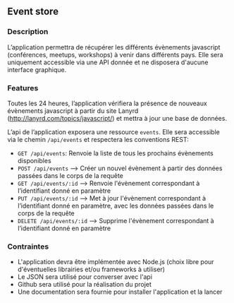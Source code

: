 Event store
--

### Description
L’application permettra de récupérer les différents évènements javascript (conférences, meetups, workshops) à venir dans différents pays. Elle sera uniquement accessible via une API donnée et ne disposera d'aucune interface graphique.

### Features
Toutes les 24 heures, l’application vérifiera la présence de nouveaux évènements javascript à partir du site Lanyrd (http://lanyrd.com/topics/javascript/) et mettra à jour une base de données.

L’api de l’application exposera une ressource `events`. Elle sera accessible via le chemin `/api/events` et respectera les conventions REST:

- `GET /api/events`: Renvoie la liste de tous les prochains évènements disponibles
- `POST /api/events` --> Créer un nouvel évènement à partir des données passées dans le corps de la requête
- `GET /api/events/:id` --> Renvoie l'évènement correspondant à l’identifiant donné en paramètre
- `PUT /api/events/:id` --> Met à jour l'évènement correspondant à l’identifiant donné en paramètre, avec les données passées dans le corps de la requête
- `DELETE /api/events/:id` --> Supprime l'évènement correspondant à l’identifiant donné en paramètre

### Contraintes
- L'application devra être implémentée avec Node.js (choix libre pour d'éventuelles librairies et/ou frameworks à utiliser)
- Le JSON sera utilisé pour converser avec l'api
- Github sera utilisé pour la réalisation du projet
- Une documentation sera fournie pour installer l'application et la lancer



